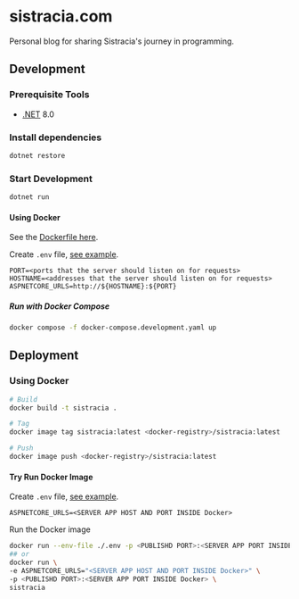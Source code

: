 # sistracia.com

Personal blog for sharing Sistracia's journey in programming.

## Development

### Prerequisite Tools

- [.NET](https://dotnet.microsoft.com/en-us/download) 8.0

### Install dependencies

```bash
dotnet restore
```

### Start Development

```bash
dotnet run
```

#### Using Docker

See the [Dockerfile here](./Dockerfile).

Create `.env` file, [see example](./web/.env.example).

```env
PORT=<ports that the server should listen on for requests>
HOSTNAME=<addresses that the server should listen on for requests>
ASPNETCORE_URLS=http://${HOSTNAME}:${PORT}
```

##### Run with Docker Compose

```bash
docker compose -f docker-compose.development.yaml up
```

## Deployment

### Using Docker

```bash
# Build
docker build -t sistracia .

# Tag
docker image tag sistracia:latest <docker-registry>/sistracia:latest

# Push
docker image push <docker-registry>/sistracia:latest
```

#### Try Run Docker Image

Create `.env` file, [see example](./web/.env.example).

```env
ASPNETCORE_URLS=<SERVER APP HOST AND PORT INSIDE Docker>
```

Run the Docker image

```bash
docker run --env-file ./.env -p <PUBLISHD PORT>:<SERVER APP PORT INSIDE Docker> sistracia
## or
docker run \
-e ASPNETCORE_URLS="<SERVER APP HOST AND PORT INSIDE Docker>" \
-p <PUBLISHD PORT>:<SERVER APP PORT INSIDE Docker> \
sistracia
```
